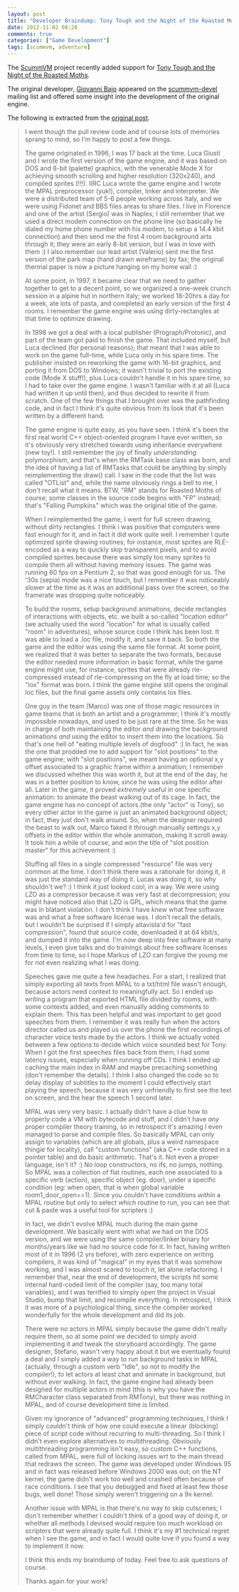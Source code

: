 ```yaml
---
layout: post
title: "Developer Braindump: Tony Tough and the Night of the Roasted Moths"
date: 2012-11-02 08:28
comments: true
categories: ["Game Development"]
tags: [scummvm, adventure]
---
```


The [ScummVM](http://www.scummvm.org) project recently added support for [Tony Tough and the Night of the Roasted Moths](http://en.wikipedia.org/wiki/Tony_Tough_and_the_Night_of_Roasted_Moths).

The original developer, [Giovanni Bajo](https://github.com/rasky) appeared on the [scummvm-devel](https://lists.scummvm.org/listinfo/scummvm-devel) mailing list and offered some insight into the development of the original engine.

The following is extracted from the [original post](https://lists.scummvm.org/pipermail/scummvm-devel/2012-October/010774.html).

<!-- more -->

<blockquote>
I went though the pull review code and of course lots of memories sprang to mind, so I'm happy to post a few things.

The game originated in 1996, I was 17 back at the time. Luca Giusti and I wrote the first version of the game engine, and it was based on DOS and 8-bit (palette) graphics, with the venerable Mode X for achieving smooth scrolling and higher resolution (320x240), and compiled sprites (!!!). IIRC Luca wrote the game engine and I wrote the MPAL preprocessor (yuk!), compiler, linker and interpreter. We were a distributed team of 5-6 people working across Italy, and we were using Fidonet and BBS files areas to share files. I live in Florence and one of the artist (Sergio) was in Naples; I still remember that we used a direct modem connection on the phone line (so basically he dialed my home phone number with his modem, to setup a 14.4 kbit connection) and then send me the first 4 room background arts through it; they were an early 8-bit version, but I was in love with them :) I also remember our lead artist (Valerio) sent me the first version of the park map (hand drawn wireframe) by fax; the original thermal paper is now a picture hanging on my home wall :)

At some point, in 1997, it became clear that we need to gather together to get to a decent point, so we organized a one-week crunch session in a alpine hut in northern italy; we worked 18-20hrs a day for a week, ate lots of pasta, and completed an early version of the first 4 rooms. I remember the game engine was using dirty-rectangles at that time to optimize drawing.

In 1998 we got a deal with a local publisher (Prograph/Protonic), and part of the team got paid to finish the game. That included myself, but Luca declined (for personal reasons); that meant that I was able to work on the game full-time, while Luca only in his spare time. The publisher insisted on reworking the game with 16-bit graphics, and porting it from DOS to Windows; it wasn't trivial to port the existing code (Mode X stuff!), plus Luca couldn't handle it in his spare time, so I had to take over the game engine. I wasn't familiar with it at all (Luca had written it up until then), and thus decided to rewrite it from scratch. One of the few things that I brought over was the pathfinding code, and in fact I think it's quite obvious from its look that it's been written by a different hand.

The game engine is quite easy, as you have seen. I think it's been the first real world C++ object-oriented program I have ever written, so it's obviously very stretched towards using inheritance everywhere (new toy!). I still remember the joy of finally *understanding* polymorphism, and that's when the RMTask base class was born, and the idea of having a list of RMTasks that could be anything by simply reimplementing the draw() call. I saw in the code that the list was called "OTList" and, while the name obviously rings a bell to me, I don't recall what it means.  BTW, "RM" stands for Roasted Moths of course; some classes in the source code begins with "FP" instead; that's "Falling Pumpkins" which was the original title of the game.

When I reimplemented the game, I went for full screen drawing, without dirty rectangles. I think i was positive that computers were fast enough for it, and in fact it did work quite well. I remember I quite optimized sprite drawing routines; for instance, most sprites are RLE-encoded as a way to quickly skip transparent pixels, and to avoid compiled sprites because there was simply too many sprites to compile them all without having memory issues. The game was running 60 fps on a Pentium 2, so that was good enough for us. The '30s (sepia) mode was a nice touch, but I remember it was noticeably slower at the time as it was an additional pass over the screen, so the framerate was dropping quite noticeably.

To build the rooms, setup background animations, decide rectangles of interactions with objects, etc. we built a so-called "location editor" (we actually used the word "location" for what is usually called "room" in adventures), whose source code I think has been lost. It was able to load a .loc file, modify it, and save it back. So both the game and the editor was using the same file format. At some point, we realized that it was better to separate the two formats, because the editor needed more information in basic format, while the game engine might use, for instance, sprites that were already rle-compressed instead of rle-compressing on the fly at load time; so the "lox" format was born. I think the game engine still opens the original loc files, but the final game assets only contains lox files.

One guy in the team (Marco) was one of those magic resources in game teams that is both an artist and a programmer; I think it's mostly impossible nowadays, and used to be just rare at the time. So he was in charge of both maintaining the editor *and* drawing the background animations *and* using the editor to insert them into the locations. So that's one hell of "eating multiple levels of dogfood" :) In fact, he was the one that prodded me to add support for "slot positions" to the game engine; with "slot positions", we meant having an optional x,y offset associated to a graphic frame within a animation; I remember we discussed whether this was worth it, but at the end of the day, he was in a better position to know, since he was using the editor after all. Later in the game, it proved *extremely* useful in one specific animation: to animate the beast walking out of its cage. In fact, the game engine has no concept of actors (the only "actor" is Tony), so every other actor in the game is just an animated background object; in fact, they just don't walk around. So, when the designer required the beast to walk out, Marco faked it through manually settings x,y offsets in the editor within the whole animation, making it scroll away. It took him a while of course, and won the title of "slot position master" for this achievement :)

Stuffing all files in a single compressed "resource" file was very common at the time. I don't think there was a rationale for doing it, it was just the standard way of doing it. Lucas was doing it, so why shouldn't we? :) I think it just looked cool, in a way. We were using LZO as a compressor because it was very fast at decompression; you might have noticed also that LZO is GPL, which means that the game was in blatant violation. I don't think I have *knew* what free software was and what a free software license was. I don't recall the details, but I wouldn't be surprised if I simply altavista'd for "fast compression", found that source code, downloaded it at 64 kbit/s, and dumped it into the game. I'm now deep into free software at many levels, I even give talks and do trainings about free software licenses from time to time, so I hope Markus of LZO can forgive the young me for not even realizing what I was doing.

Speeches gave me quite a few headaches. For a start, I realized that simply exporting all texts from MPAL to a txt/html file wasn't enough, because actors need context to meaningfully act. So I ended up writing a program that exported HTML file divided by rooms, with some contexts added, and even manually adding comments to explain them. This has been helpful and was important to get good speeches from them. I remember it was really fun when the actors director called us and played us over the phone the first recordings of character voice tests made by the actors. I think we actually voted between a few options to decide which voice sounded best for Tony. When I got the first speeches files back from them, I had some latency issues, especially when running off CDs. I think I ended up caching the main index in RAM and maybe precaching something (don't remember the details). I think I also changed the code so to delay display of subtitles to the moment I could effectively start playing the speech, because it was very unfriendly to first see the text on screen, and the hear the speech 1 second later.

MPAL was very very basic. I actually didn't have a clue how to properly code a VM with bytecode and stuff, and I didn't have *any* proper compiler theory training, so in retrospect it's amazing I even managed to parse and compile files. So basically MPAL can only assign to variables (which are all globals, plus a weird namespace thingie for locality), call "custom functions" (aka C++ code stored in a pointer table) and do basic arithmetic. That's it. Not even a proper language, isn't it? :) No loop constructors, no ifs, no jumps, nothing. So MPAL was a collection of flat routines, each one associated to a specific verb (action), specific object (eg. door), under a specific condition (eg: when open, that is when global variable room1_door_open==1). Since you couldn't have conditions *within* a MPAL routine but only to select *which* routine to run, you can see that cut & paste was a useful tool for scripters :)

In fact, we didn't evolve MPAL much during the main game development. We basically went with what we had on the DOS version, and we were using the same compiler/linker binary for months/years like we had no source code for it. In fact, having written most of it in 1996 (2 yrs before), with zero experience on writing compilers, it was kind of "magical" in my eyes that it was somehow working, and I was almost scared to touch it, let alone refactoring. I remember that, near the end of development, the scripts hit some internal hard-coded limit of the compiler (say, too many total variables), and I was terrified to simply open the project in Visual Studio, bump that limit, and recompile everything. In retrospect, I think it was more of a psychological thing, since the compiler worked wonderfully for the whole development and did its job.

There were no actors in MPAL simply because the game didn't really require them, so at some point we decided to simply avoid implementing it and tweak the storyboard accordingly. The game designer, Stefano, wasn't very happy about it but we eventually found a deal and I simply added a way to run background tasks in MPAL (actually, through a custom verb "Idle", so not to modify the compiler!), to let actors at least chat and animate in background, but without ever walking. In fact, the game engine had already been designed for multiple actors in mind (this is why you have the RMCharacter class separated from RMTony), but there was nothing in MPAL, and of course development time is limited.

Given my ignorance of "advanced" programming techniques, I think I simply couldn't think of how one could execute a linear (blocking) piece of script code without recurring to multi-threading. So I think I didn't even explore alternatives to multithreading. Obviously multithreading programming isn't easy, so custom C++ functions, called from MPAL, were full of locking issues wrt to the main thread that redraws the screen. The game was developed under Windows 95 and in fact was released before Windows 2000 was out; on the NT kernel, the game didn't work too well and crashed often because of race conditions. I see that you debugged and fixed at least few those bugs, well done! Those simply weren't triggering on a 9x kernel.

Another issue with MPAL is that there's no way to skip cutscenes; I don't remember whether I couldn't think of a good way of doing it, or whether all methods I devised would require too much workload on scripters that were already quite full. I think it's my #1 technical regret when I see the game, and in fact I would quite love if you found a way to implement it now.

I think this ends my braindump of today. Feel free to ask questions of course.

Thanks again for your work!
</blockquote>

